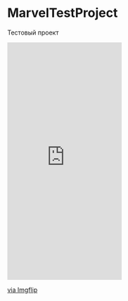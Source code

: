 # MarvelTestProject
Тестовый проект
<div style="width:260px;max-width:100%;"><div style="height:0;padding-bottom:207.31%;position:relative;"><iframe width="260" height="539" style="position:absolute;top:0;left:0;width:100%;height:100%;" frameBorder="0" src="https://imgflip.com/embed/42b0br"></iframe></div><p><a href="https://imgflip.com/gif/42b0br">via Imgflip</a></p></div>
